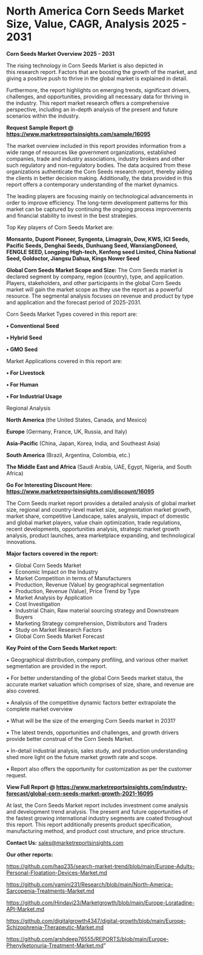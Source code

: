 # North America Corn Seeds Market Size, Value, CAGR, Analysis 2025 - 2031

<Strong> Corn Seeds Market Overview 2025 - 2031</strong>

The rising technology in Corn Seeds Market is also depicted in this research report. Factors that are boosting the growth of the market, and giving a positive push to thrive in the global market is explained in detail.

Furthermore, the report highlights on emerging trends, significant drivers, challenges, and opportunities, providing all necessary data for thriving in the industry. This report market research offers a comprehensive perspective, including an in-depth analysis of the present and future scenarios within the industry.

<strong>Request Sample Report @ <a href=https://www.marketreportsinsights.com/sample/16095>https://www.marketreportsinsights.com/sample/16095</a></strong>

The market overview included in this report provides information from a wide range of resources like government organizations, established companies, trade and industry associations, industry brokers and other such regulatory and non-regulatory bodies. The data acquired from these organizations authenticate the Corn Seeds research report, thereby aiding the clients in better decision making. Additionally, the data provided in this report offers a contemporary understanding of the market dynamics.

The leading players are focusing mainly on technological advancements in order to improve efficiency. The long-term development patterns for this market can be captured by continuing the ongoing process improvements and financial stability to invest in the best strategies.

Top Key players of Corn Seeds Market are:

<strong>Monsanto, Dupont Pioneer, Syngenta, Limagrain, Dow, KWS, ICI Seeds, Pacific Seeds, Denghai Seeds, Dunhuang Seed, WanxiangDoneed, FENGLE SEED, Longping High-tech, Kenfeng seed Limited, China National Seed, Goldoctor, Jiangsu Dahua, Kings Nower Seed</strong>

<strong><b>Global Corn Seeds Market Scope and Size:</b></strong>
The Corn Seeds market is declared segment by company, region (country), type, and application. Players, stakeholders, and other participants in the global Corn Seeds market will gain the market scope as they use the report as a powerful resource. The segmental analysis focuses on revenue and product by type and application and the forecast period of 2025-2031.

Corn Seeds Market Types covered in this report are:

<strong>• Conventional Seed

• Hybrid Seed

• GMO Seed</strong>

Market Applications covered in this report are:

<strong>• For Livestock

• For Human

• For Industrial Usage</strong> 

Regional Analysis

<strong>North America</strong> (the United States, Canada, and Mexico)

<strong>Europe</strong> (Germany, France, UK, Russia, and Italy)

<strong>Asia-Pacific</strong> (China, Japan, Korea, India, and Southeast Asia)

<strong>South America</strong> (Brazil, Argentina, Colombia, etc.)

<strong>The Middle East and Africa</strong> (Saudi Arabia, UAE, Egypt, Nigeria, and South Africa)

<strong>Go For Interesting Discount Here: <a href=https://www.marketreportsinsights.com/discount/16095>https://www.marketreportsinsights.com/discount/16095</a></strong>

The Corn Seeds market report provides a detailed analysis of global market size, regional and country-level market size, segmentation market growth, market share, competitive Landscape, sales analysis, impact of domestic and global market players, value chain optimization, trade regulations, recent developments, opportunities analysis, strategic market growth analysis, product launches, area marketplace expanding, and technological innovations.

<strong><b>Major factors covered in the report:</b></strong>
<ul>
  <li>Global Corn Seeds Market </li>
  <li>Economic Impact on the Industry</li>
  <li>Market Competition in terms of Manufacturers</li>
  <li>Production, Revenue (Value) by geographical segmentation</li>
  <li>Production, Revenue (Value), Price Trend by Type</li>
  <li>Market Analysis by Application</li>
  <li>Cost Investigation</li>
  <li>Industrial Chain, Raw material sourcing strategy and Downstream Buyers</li>
  <li>Marketing Strategy comprehension, Distributors and Traders</li>
  <li>Study on Market Research Factors</li>
  <li>Global Corn Seeds Market Forecast</li>
</ul>

<strong><b>Key Point of the Corn Seeds Market report:</b></strong>

• Geographical distribution, company profiling, and various other market segmentation are provided in the report.

• For better understanding of the global Corn Seeds market status, the accurate market valuation which comprises of size, share, and revenue are also covered.

• Analysis of the competitive dynamic factors better extrapolate the complete market overview

• What will be the size of the emerging Corn Seeds market in 2031?

• The latest trends, opportunities and challenges, and growth drivers provide better construal of the Corn Seeds Market.

• In-detail industrial analysis, sales study, and production understanding shed more light on the future market growth rate and scope.

• Report also offers the opportunity for customization as per the customer request.

<strong><b>View Full Report @ <a href=https://www.marketreportsinsights.com/industry-forecast/global-corn-seeds-market-growth-2021-16095>https://www.marketreportsinsights.com/industry-forecast/global-corn-seeds-market-growth-2021-16095</a></b></strong>


At last, the Corn Seeds Market report includes investment come analysis and development trend analysis. The present and future opportunities of the fastest growing international industry segments are coated throughout this report. This report additionally presents product specification, manufacturing method, and product cost structure, and price structure.

<strong>Contact Us:</strong>
sales@marketreportsinsights.com

<strong>Our other reports:</strong>

<a href=https://github.com/haq235/search-market-trend/blob/main/Europe-Adults-Personal-Floatation-Devices-Market.md>https://github.com/haq235/search-market-trend/blob/main/Europe-Adults-Personal-Floatation-Devices-Market.md</a>

<a href=https://github.com/yamini231/Research/blob/main/North-America-Sarcopenia-Treatments-Market.md>https://github.com/yamini231/Research/blob/main/North-America-Sarcopenia-Treatments-Market.md</a>

<a href=https://github.com/Hindavi23/Marketgrowth/blob/main/Europe-Loratadine-API-Market.md>https://github.com/Hindavi23/Marketgrowth/blob/main/Europe-Loratadine-API-Market.md</a>

<a href=https://github.com/digitalgrowth4347/digital-growth/blob/main/Europe-Schizophrenia-Therapeutic-Market.md>https://github.com/digitalgrowth4347/digital-growth/blob/main/Europe-Schizophrenia-Therapeutic-Market.md</a>

<a href=https://github.com/arshdeep76555/REPORTS/blob/main/Europe-Phenylketonuria-Treatment-Market.md>https://github.com/arshdeep76555/REPORTS/blob/main/Europe-Phenylketonuria-Treatment-Market.md</a>"
